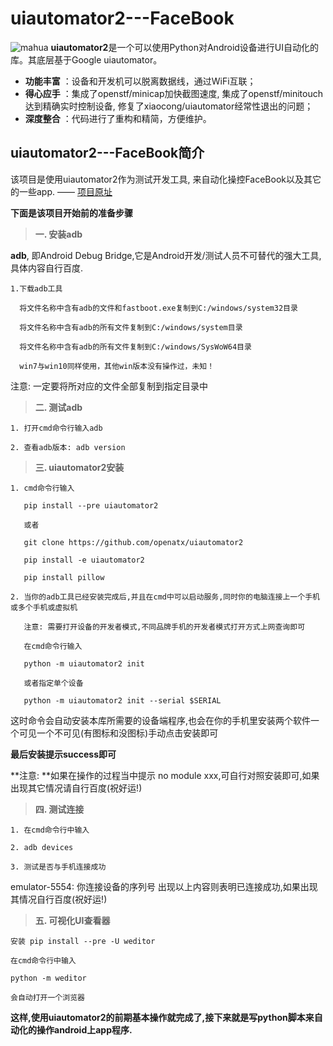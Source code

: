 # uiautomator2---FaceBook
![mahua](mahua-logo.jpg)
**uiautomator2**是一个可以使用Python对Android设备进行UI自动化的库。其底层基于Google uiautomator。
 
- **功能丰富** ：设备和开发机可以脱离数据线，通过WiFi互联；
- **得心应手** ：集成了openstf/minicap加快截图速度, 集成了openstf/minitouch达到精确实时控制设备, 修复了xiaocong/uiautomator经常性退出的问题；
- **深度整合** ：代码进行了重构和精简，方便维护。



## uiautomator2---FaceBook简介
 该项目是使用uiautomator2作为测试开发工具, 来自动化操控FaceBook以及其它的一些app.   —— [项目原址](https://github.com/openatx/uiautomator2)
 
 **下面是该项目开始前的准备步骤**
>**一. 安装adb**

**adb**, 即Android Debug Bridge,它是Android开发/测试人员不可替代的强大工具,具体内容自行百度.

    1.下载adb工具

      将文件名称中含有adb的文件和fastboot.exe复制到C:/windows/system32目录

      将文件名称中含有adb的所有文件复制到C:/windows/system目录

      将文件名称中含有adb的所有文件复制到C:/windows/SysWoW64目录

      win7与win10同样使用，其他win版本没有操作过，未知！

注意: 一定要将所对应的文件全部复制到指定目录中
>**二. 测试adb**

    1. 打开cmd命令行输入adb
    
    2. 查看adb版本: adb version
>**三. uiautomator2安装**

    1. cmd命令行输入

       pip install --pre uiautomator2

       或者

       git clone https://github.com/openatx/uiautomator2

       pip install -e uiautomator2

       pip install pillow

    2. 当你的adb工具已经安装完成后,并且在cmd中可以启动服务,同时你的电脑连接上一个手机或多个手机或虚拟机

       注意: 需要打开设备的开发者模式,不同品牌手机的开发者模式打开方式上网查询即可

       在cmd命令行输入

       python -m uiautomator2 init

       或者指定单个设备

       python -m uiautomator2 init --serial $SERIAL

这时命令会自动安装本库所需要的设备端程序,也会在你的手机里安装两个软件一个可见一个不可见(有图标和没图标)手动点击安装即可

**最后安装提示success即可**

**注意:  **如果在操作的过程当中提示 no module xxx,可自行对照安装即可,如果出现其它情况请自行百度(祝好运!)
>**四. 测试连接**

    1. 在cmd命令行中输入
    
    2. adb devices
    
    3. 测试是否与手机连接成功
emulator-5554: 你连接设备的序列号
出现以上内容则表明已连接成功,如果出现其情况自行百度(祝好运!)
>**五. 可视化UI查看器**

    安装 pip install --pre -U weditor
    
    在cmd命令行中输入
    
    python -m weditor
    
    会自动打开一个浏览器

**这样,使用uiautomator2的前期基本操作就完成了,接下来就是写python脚本来自动化的操作android上app程序.**

